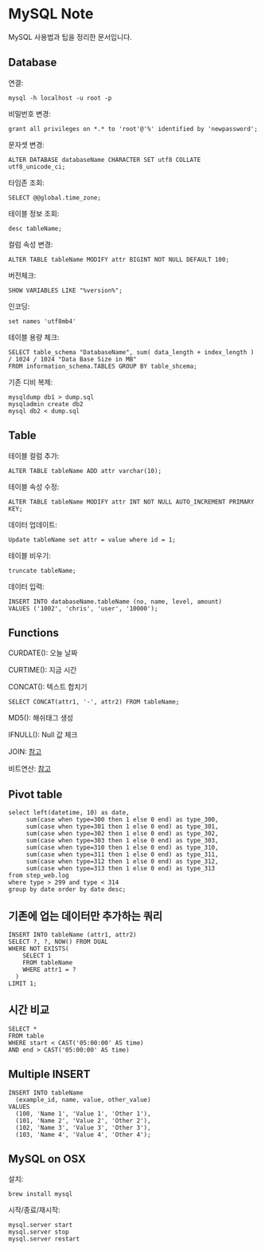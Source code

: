 MySQL Note
==========
MySQL 사용법과 팁을 정리한 문서입니다.


## Database

연결:

```
mysql -h localhost -u root -p
```

비밀번호 변경:

```
grant all privileges on *.* to 'root'@'%' identified by 'newpassword';
```

문자셋 변경:

```
ALTER DATABASE databaseName CHARACTER SET utf8 COLLATE utf8_unicode_ci;
```

타임존 조회:

```
SELECT @@global.time_zone;
```

테이블 정보 조회:

```
desc tableName;
```

컬럼 속성 변경:

```
ALTER TABLE tableName MODIFY attr BIGINT NOT NULL DEFAULT 100;
```

버전체크:

```
SHOW VARIABLES LIKE "%version%";
```

인코딩:

```
set names 'utf8mb4'
```

테이블 용량 체크:

```
SELECT table_schema "DatabaseName", sum( data_length + index_length ) / 1024 / 1024 "Data Base Size in MB"
FROM information_schema.TABLES GROUP BY table_shcema;
```

기존 디비 복제:

```
mysqldump db1 > dump.sql
mysqladmin create db2 
mysql db2 < dump.sql
```

## Table

테이블 컬럼 추가:

```
ALTER TABLE tableName ADD attr varchar(10);
```

테이블 속성 수정:

```
ALTER TABLE tableName MODIFY attr INT NOT NULL AUTO_INCREMENT PRIMARY KEY;
```

데이터 업데이트:

```
Update tableName set attr = value where id = 1;
```

테이블 비우기:

```
truncate tableName;
```

데이터 입력:

```
INSERT INTO databaseName.tableName (no, name, level, amount)
VALUES ('1002', 'chris', 'user', '10000');
```

## Functions

CURDATE():  오늘 날짜

CURTIME(): 지금 시간

CONCAT(): 텍스트 합치기

```
SELECT CONCAT(attr1, '-', attr2) FROM tableName;
```

MD5(): 해쉬태그 생성

IFNULL(): Null 값 체크

JOIN: [참고](http://stackoverflow.com/questions/17542431/less-number-of-records-for-left-join-vs-inner-join)

비트연산: [참고](http://www.phpschool.com/gnuboard4/bbs/board.php?bo_table=tipntech&wr_id=77064)



## Pivot table

```
select left(datetime, 10) as date,
     sum(case when type=300 then 1 else 0 end) as type_300,
     sum(case when type=301 then 1 else 0 end) as type_301,
     sum(case when type=302 then 1 else 0 end) as type_302,
     sum(case when type=303 then 1 else 0 end) as type_303,
     sum(case when type=310 then 1 else 0 end) as type_310,
     sum(case when type=311 then 1 else 0 end) as type_311,
     sum(case when type=312 then 1 else 0 end) as type_312,
     sum(case when type=313 then 1 else 0 end) as type_313
from step_web.log
where type > 299 and type < 314
group by date order by date desc;
```

## 기존에 업는 데이터만 추가하는 쿼리

```
INSERT INTO tableName (attr1, attr2)
SELECT ?, ?, NOW() FROM DUAL
WHERE NOT EXISTS(
    SELECT 1
    FROM tableName
    WHERE attr1 = ?
  )
LIMIT 1;
```

## 시간 비교

```
SELECT *
FROM table
WHERE start < CAST('05:00:00' AS time)
AND end > CAST('05:00:00' AS time)
```

## Multiple INSERT

```mysql
INSERT INTO tableName
  (example_id, name, value, other_value)
VALUES
  (100, 'Name 1', 'Value 1', 'Other 1'),
  (101, 'Name 2', 'Value 2', 'Other 2'),
  (102, 'Name 3', 'Value 3', 'Other 3'),
  (103, 'Name 4', 'Value 4', 'Other 4');
```


## MySQL on OSX

설치:

```
brew install mysql
```

시작/종료/재시작:

```
mysql.server start
mysql.server stop
mysql.server restart
```
